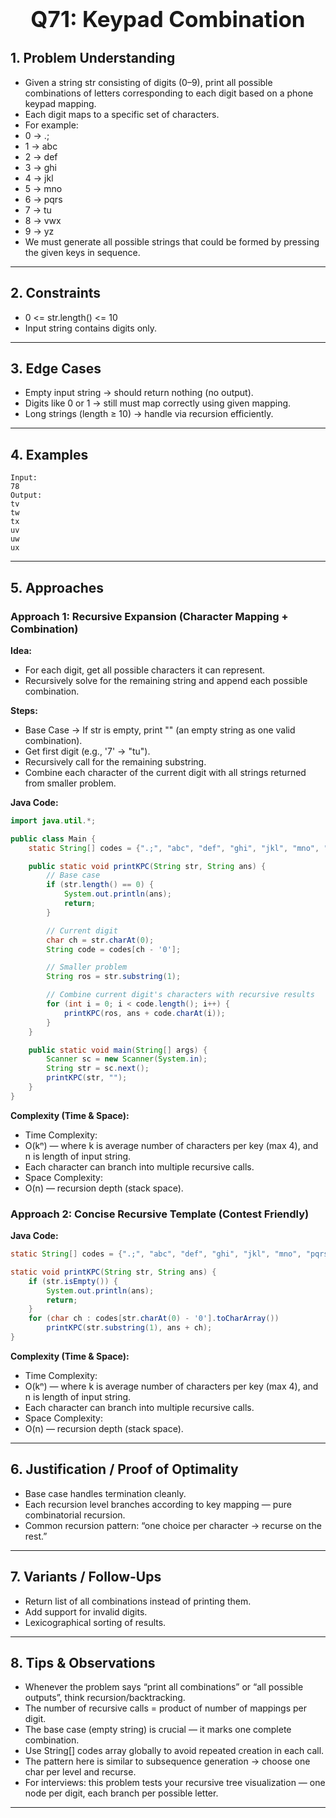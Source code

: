 <!-- #region 71-Keypad Combination -->

<h1 style="text-align:center; font-size:2.5em; font-weight:bold;">Q71: Keypad Combination</h1>

## 1. Problem Understanding

- Given a string str consisting of digits (0–9), print all possible combinations of letters corresponding to each digit based on a phone keypad mapping.
- Each digit maps to a specific set of characters.
- For example:
- 0 → .;
- 1 → abc
- 2 → def
- 3 → ghi
- 4 → jkl
- 5 → mno
- 6 → pqrs
- 7 → tu
- 8 → vwx
- 9 → yz
- We must generate all possible strings that could be formed by pressing the given keys in sequence.
---

## 2. Constraints

- 0 <= str.length() <= 10
- Input string contains digits only.
---

## 3. Edge Cases

- Empty input string → should return nothing (no output).
- Digits like 0 or 1 → still must map correctly using given mapping.
- Long strings (length ≥ 10) → handle via recursion efficiently.
---

## 4. Examples

```text
Input:
78
Output:
tv
tw
tx
uv
uw
ux
```

---

## 5. Approaches

### Approach 1: Recursive Expansion (Character Mapping + Combination)

**Idea:**
- For each digit, get all possible characters it can represent.
- Recursively solve for the remaining string and append each possible combination.

**Steps:**
- Base Case → If str is empty, print "" (an empty string as one valid combination).
- Get first digit (e.g., '7' → "tu").
- Recursively call for the remaining substring.
- Combine each character of the current digit with all strings returned from smaller problem.

**Java Code:**
```java
import java.util.*;

public class Main {
    static String[] codes = {".;", "abc", "def", "ghi", "jkl", "mno", "pqrs", "tu", "vwx", "yz"};

    public static void printKPC(String str, String ans) {
        // Base case
        if (str.length() == 0) {
            System.out.println(ans);
            return;
        }

        // Current digit
        char ch = str.charAt(0);
        String code = codes[ch - '0'];

        // Smaller problem
        String ros = str.substring(1);

        // Combine current digit's characters with recursive results
        for (int i = 0; i < code.length(); i++) {
            printKPC(ros, ans + code.charAt(i));
        }
    }

    public static void main(String[] args) {
        Scanner sc = new Scanner(System.in);
        String str = sc.next();
        printKPC(str, "");
    }
}
```

**Complexity (Time & Space):**
- Time Complexity:
- O(kⁿ) — where k is average number of characters per key (max 4), and n is length of input string.
- Each character can branch into multiple recursive calls.
- Space Complexity:
- O(n) — recursion depth (stack space).

### Approach 2: Concise Recursive Template (Contest Friendly)

**Java Code:**
```java
static String[] codes = {".;", "abc", "def", "ghi", "jkl", "mno", "pqrs", "tu", "vwx", "yz"};

static void printKPC(String str, String ans) {
    if (str.isEmpty()) {
        System.out.println(ans);
        return;
    }
    for (char ch : codes[str.charAt(0) - '0'].toCharArray())
        printKPC(str.substring(1), ans + ch);
}
```

**Complexity (Time & Space):**
- Time Complexity:
- O(kⁿ) — where k is average number of characters per key (max 4), and n is length of input string.
- Each character can branch into multiple recursive calls.
- Space Complexity:
- O(n) — recursion depth (stack space).

---

## 6. Justification / Proof of Optimality

- Base case handles termination cleanly.
- Each recursion level branches according to key mapping — pure combinatorial recursion.
- Common recursion pattern: “one choice per character → recurse on the rest.”
---

## 7. Variants / Follow-Ups

- Return list of all combinations instead of printing them.
- Add support for invalid digits.
- Lexicographical sorting of results.
---

## 8. Tips & Observations

- Whenever the problem says “print all combinations” or “all possible outputs”, think recursion/backtracking.
- The number of recursive calls = product of number of mappings per digit.
- The base case (empty string) is crucial — it marks one complete combination.
- Use String[] codes array globally to avoid repeated creation in each call.
- The pattern here is similar to subsequence generation → choose one char per level and recurse.
- For interviews: this problem tests your recursive tree visualization — one node per digit, each branch per possible letter.
---

<!-- #endregion -->
